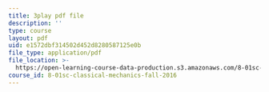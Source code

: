 ```yaml
---
title: 3play pdf file
description: ''
type: course
layout: pdf
uid: e1572dbf314502d452d8280587125e0b
file_type: application/pdf
file_location: >-
  https://open-learning-course-data-production.s3.amazonaws.com/8-01sc-classical-mechanics-fall-2016/e1572dbf314502d452d8280587125e0b_1UD560RQ684.pdf
course_id: 8-01sc-classical-mechanics-fall-2016
---
```

